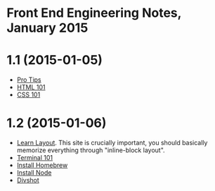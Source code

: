Front End Engineering Notes, January 2015
=========================================

# 1.1 (2015-01-05)
- [Pro Tips](00-pro-tips.md)
- [HTML 101](01-html-101.md)
- [CSS 101](02-css-101.md)

# 1.2 (2015-01-06)
- [Learn Layout](http://learnlayout.com/). This site is crucially important, you
  should basically memorize everything through "inline-block layout".
- [Terminal 101](003-terminal-101.md)
- [Install Homebrew](004-install-homebrew.md)
- [Install Node](005-install-node.md)
- [Divshot](006-divshot.md)
